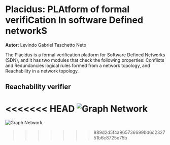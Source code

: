 # Placidus: PLAtform of formal verifiCation In software Defined networkS
__Autor:__ Levindo Gabriel Taschetto Neto

The Placidus is a formal verification platform for Software Defined Networks (SDN), and it has two modules that check the following properties: Conflicts and Redundancies logical rules formed from a network topology, and Reachability in a network topology.

## Reachability verifier 

<<<<<<< HEAD
![Graph Network](/resources/graph_network.png)
=======
![Graph Network](reachNeter/src/main/graph_network.png)
>>>>>>> 889d2d5f4a965736699bd6c232751b6c8725e75b
